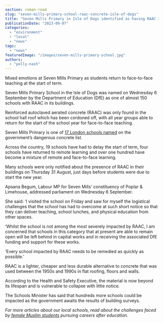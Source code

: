 ```yaml
---
section: roman-road
slug: "seven-mills-primary-school-raac-concrete-isle-of-dogs"
title: "Seven Mills Primary in Isle of Dogs identified as having RAAC in school building"
publicationDate: "2023-09-07"
categories: 
  - "environment"
  - "local"
  - "news"
tags: 
  - "news"
featuredImage: "/images/seven-mills-primary-school.jpg"
authors: 
  - "polly-nash"
---
```


Mixed emotions at Seven Mills Primary as students return to face-to-face teaching at the start of term.

Seven Mills Primary School in the Isle of Dogs was named on Wednesday 6 September by the Department of Education (DfE) as one of almost 150 schools with RAAC in its buildings. 

Reinforced autoclaved aerated concrete (RAAC) was only found in the school hall roof which has been cordoned off, with all year groups able to return for the start of the school year for face-to-face teaching. 

Seven Mills Primary is one of [17 London schools named](https://www.bbc.co.uk/news/uk-england-london-66726958) on the government’s dangerous concrete list. 

Across the country, 19 schools have had to delay the start of term, four schools have returned to remote learning and over one hundred have become a mixture of remote and face-to-face learning. 

Many schools were only notified about the presence of RAAC in their buildings on Thursday 31 August, just days before students were due to start the new year. 

Apsana Begum, Labour MP for Seven Mills’ constituency of Poplar & Limehouse, addressed parliament on Wednesday 6 September. 

She said: ‘I visited the school on Friday and saw for myself the logistical challenges that the school has had to overcome at such short notice so that they can deliver teaching, school lunches, and physical education from other spaces. 

‘Whilst the school is not among the most severely impacted by RAAC, I am concerned that schools in this category that at present are able to remain open will be left behind in capital works and in receiving the associated DfE funding and support for these works. 

‘Every school impacted by RAAC needs to be remedied as quickly as possible.’ 

RAAC is a lighter, cheaper and less durable alternative to concrete that was used between the 1950s and 1990s in flat roofing, floors and walls. 

According to the Health and Safety Executive, the material is now beyond its lifespan and is vulnerable to collapse with little notice.

The Schools Minister has said that hundreds more schools could be impacted as the government awaits the results of building surveys. 

_For more articles about our local schools, read about the challenges faced by_ [_female Muslim students_](https://romanroadlondon.com/female-muslim-students-educational-empowerment-tower-hamlets-schools/) _pursuing careers after education._ 


